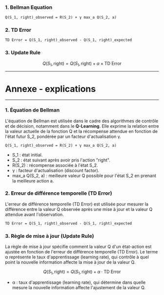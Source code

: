 ### 1. Bellman Equation

```latex
Q(S_1, right)_observed = R(S_2) + γ max_a Q(S_2, a)
```

### 2. TD Error

```latex
TD Error = Q(S_1, right)_observed - Q(S_1, right)_expected
```

### 3. Update Rule

$$
Q(S_1, \text{right}) = Q(S_1, \text{right}) + \alpha \times \text{TD Error}
$$

-------------------------------
# Annexe - explications
-------------------------------


### 1. Équation de Bellman

L'équation de Bellman est utilisée dans le cadre des algorithmes de contrôle et de décision, notamment dans le **Q-Learning**. Elle exprime la relation entre la valeur actuelle de la fonction Q et la récompense attendue en fonction de l'état futur S_2, pondérée par un facteur d'actualisation γ.

```latex
Q(S_1, right)_observed = R(S_2) + γ max_a Q(S_2, a)
```

- S_1 : état initial.
- S_2 : état suivant après avoir pris l'action "right".
- R(S_2) : récompense associée à l'état S_2.
- γ : facteur d'actualisation (discount factor).
- max_a Q(S_2, a) : meilleure valeur Q possible pour l'état S_2 en prenant la meilleure action a.

### 2. Erreur de différence temporelle (TD Error)

L'erreur de différence temporelle (TD Error) est utilisée pour mesurer la différence entre la valeur Q observée après une mise à jour et la valeur Q attendue avant l'observation.

```latex
TD Error = Q(S_1, right)_observed - Q(S_1, right)_expected
```



### 3. Règle de mise à jour (Update Rule)

La règle de mise à jour spécifie comment la valeur Q d'un état-action est ajustée en fonction de l'erreur de différence temporelle (TD Error). Le terme α représente le taux d'apprentissage (learning rate), qui contrôle à quel point la nouvelle information affecte la mise à jour de la valeur Q.

$$
Q(S_1, \text{right}) = Q(S_1, \text{right}) + \alpha \cdot \text{TD Error}
$$

- α : taux d'apprentissage (learning rate), qui détermine dans quelle mesure la nouvelle information affecte l'ajustement de la valeur Q.

